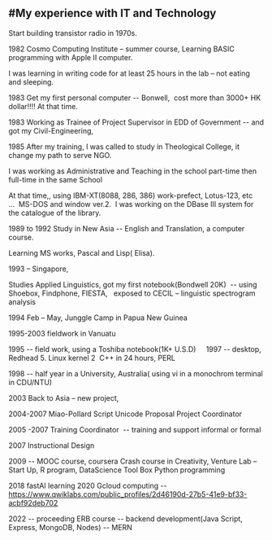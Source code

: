 #My experience with IT and Technology 
---
Start building transistor radio in 1970s. 

1982 Cosmo Computing Institute – summer course, Learning BASIC programming with Apple II computer. 

I was learning in writing code for at least 25 hours in the lab – not eating and sleeping. 

1983 Get my first personal computer --  Bonwell,  cost more than 3000+ HK dollar!!!! At that time. 

1983 Working as Trainee of Project Supervisor in EDD of Government -- and got my Civil-Engineering,  

 1985 After my training, I was called to study in Theological College, it change my path to serve NGO. 

I was working as Administrative and Teaching in the school part-time then full-time in the same School 

At that time,, using IBM-XT(8088, 286, 386) work-prefect, Lotus-123, etc ...  MS-DOS and window ver.2.  I was working on the DBase III system for the catalogue of the library.

1989 to 1992 Study in New Asia -- English and Translation, a computer course. 

Learning MS works, Pascal and Lisp( Elisa). 

1993 – Singapore, 

Studies Applied Linguistics, got my first notebook(Bondwell 20K)  -- using Shoebox, Findphone, FIESTA,  
exposed to CECIL – linguistic spectrogram analysis  

1994 Feb – May, Junggle Camp in Papua New Guinea

1995-2003 fieldwork in Vanuatu 

1995 -- field work, using a Toshiba notebook(1K+ U.S.D)  
 
1997 -- desktop, Redhead 5. Linux kernel 2 
C++ in 24 hours, PERL

1998 -- half year in a University, Australia( using vi in a monochrom terminal in CDU/NTU) 

2003 Back to Asia – new project, 

2004-2007 Miao-Pollard Script Unicode Proposal Project Coordinator

2005 -2007 Training Coordinator  -- training and support informal or formal 

2007 Instructional Design

2009 -- MOOC course, coursera
Crash course in Creativity, Venture Lab – Start Up,
R program, DataScience Tool Box
Python programming

2018 fastAI learning
2020 Gcloud computing -- https://www.qwiklabs.com/public_profiles/2d46190d-27b5-41e9-bf33-acbf92deb702


2022 -- proceeding ERB course -- backend development(Java Script, Express, MongoDB, Nodes) -- MERN
 
   
